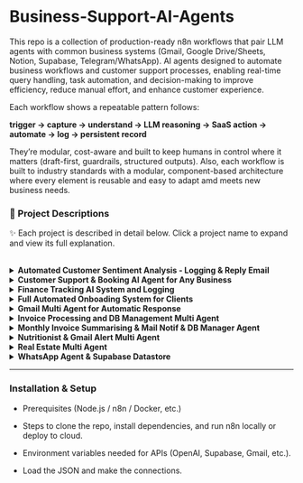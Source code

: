 # Business-Support-AI-Agents

This repo is a collection of production-ready n8n workflows that pair LLM agents with common business systems (Gmail, Google Drive/Sheets, Notion, Supabase, Telegram/WhatsApp). AI agents designed to automate business workflows and customer support processes, enabling real-time query handling, task automation, and decision-making to improve efficiency, reduce manual effort, and enhance customer experience.

Each workflow shows a repeatable pattern follows:

**trigger → capture → understand → LLM reasoning → SaaS action → automate → log → persistent record**

They’re modular, cost-aware and built to keep humans in control where it matters (draft-first, guardrails, structured outputs). Also, each workflow is built to industry standards with a modular, component-based architecture where every element is reusable and easy to adapt amd meets new business needs.


### 📂 Project Descriptions

✨ Each project is described in detail below. Click a project name to expand and view its full explanation.
<br><br>


<details>
<summary><b> Automated Customer Sentiment Analysis - Logging & Reply Email </b></summary>

**A fully automated customer-feedback pipeline built with n8n.**

- **Collect & Classify**: A public form gathers name, email, and comments, then an OpenRouter-powered LLM performs instant sentiment analysis (Positive / Negative).

- **Positive Flow**: Positive feedback is logged to a dedicated Google Sheet, a friendly HTML thank-you email is drafted by the AI, and a personalized reply is sent automatically.

- **Negative Flow**: Negative feedback is saved to a separate sheet along with an AI-generated improvement suggestion, and the customer receives a courteous apology email offering a complimentary AI-agent integration.

This workflow provides a seamless loop—from feedback capture to sentiment insight and tailored response—helping teams measure satisfaction, close the feedback loop, and delight customers without manual effort.

</details>



<details>
<summary><b> Customer Support & Booking AI Agent for Any Business </b></summary>
An intelligent restaurant-assistant workflow built with **n8n**, **OpenAI**, and **Postgres PGVector**.

- **Conversational Support**: Incoming chat messages trigger “Rachel,” a friendly AI agent trained to answer questions about Bella Vista’s menu, hours, and policies using a PGVector knowledge base and persistent Postgres chat memory for context.  

- **Smart Bookings**: When a guest wants a reservation, Rachel gathers essential details (name, email, party size, date, time, special requests) and automatically emails the booking to the restaurant via Gmail.  

- **Human Handoff**: If a customer asks for a real staff member, the agent collects their contact information and uses a Gmail tool to alert human support, ensuring a seamless transition.

This setup delivers a **full-service, always-on booking and support agent**, blending real-time LLM conversation with structured database retrieval and email automation.


</details>




<details>
<summary><b> Finance Tracking AI System and Logging </b></summary>

An AI-powered personal finance assistant that records and organizes every expense or income you mention in chat.

- **Smart Expense Parsing** – Users can simply type natural phrases like *“Paid $50 for groceries today”* or *“Salary 3000 on March 1”*.  
  The agent interprets amount, description, date, and whether it’s an **Expense** or **Income**, defaulting to year **2025** for easy future tracking.

- **Automated Ledger Updates** – After extracting key details, the workflow automatically appends a clean, structured row to a Google Sheet named **Expense Tracker**, creating a live financial ledger without manual entry.

- **Context-Aware Conversations** – Short-term memory lets the agent handle follow-ups such as *“add $20 taxi on the same date”* or *“make that $25”*, updating the sheet accurately.

- **Flexible AI Backbone** – Uses both **OpenAI GPT-4.1-mini** and **OpenRouter** models for natural language understanding and reliable fallback, ensuring robust parsing and continuous service.

This workflow acts as a **hands-free personal bookkeeping system**, turning everyday chat messages into a well-organized financial record ready for budgeting and analysis.

</details>








<details>
<summary><b> Full Automated Onboading System for Clients </b></summary>
An AI-driven intake pipeline that transforms a simple web form into a fully automated onboarding process.

- **Intelligent Data Capture** – Clients submit name, contact info, industry, and project goals through a styled onboarding form. Two LLM agents (GPT-4.1 / GPT-4o with OpenRouter fallback) analyze the submission in real time.  
- **Dynamic Email Generation** – The first agent crafts a personalized HTML welcome email that reflects the client’s industry and stated challenges, ensuring every message feels human and context-aware.  
- **Profile Summarization & Storage** – A second agent distills the details into a concise client summary and writes a structured record (Name, Email, Phone, Summary) directly to a Google Sheet, ready for CRM or sales follow-up.  
- **LLM Coordination & Reliability** – Uses multiple language models for parallel tasks—email composition, information extraction, and JSON parsing—providing accuracy, graceful fallback, and consistent formatting.

This workflow shows how **orchestrated LLMs can replace manual onboarding**, delivering instant, tailored communication while keeping customer data neatly organized for downstream business operations.

</details>








<details>
<summary><b> Gmail Multi Agent for Automatic Response </b></summary>

A multi-agent email desk that classifies inbound Gmail and drafts polished replies for each scenario—ready for human review.

- **Auto-Triage with LLM Classifier** – Every new email is labeled into **Support**, **Meeting Request**, **Client Inquiry**, or **Follow-Up** using an AI classifier; messages get the right Gmail label and route to the right agent.  
- **Specialist Agents per Thread Type** – Dedicated agents generate responses with strict **JSON** fields (subject, body) via structured output parsers, ensuring consistent formatting and safer automation.  
- **Calendar-Aware Scheduling** – The Meeting Agent can read Google Calendar availability (Get Events) and propose slots; responses adapt whether a scheduling link exists or not.  
- **Attachment-Friendly & Draft-First** – Polls Gmail hourly, downloads attachments when present, and creates **drafts** (not auto-send) addressed to the original recipient for quick human approval.  
- **Scalable & Maintainable** – Each path (Inquiry/Support/Meeting/Follow-Up) is independent, so teams can tweak tone, templates, or escalation rules without impacting the others.

This workflow delivers a reliable **LLM-assisted inbox**: fast triage, accurate categorization, and high-quality drafts that keep humans in control.

</details>








<details>
<summary><b> Invoice Processing and DB Management Multi Agent </b></summary>

Always-on pipeline that pulls **PDF invoices** from Gmail, extracts structured data with an LLM, and logs everything in **Notion**.

- **Auto-capture & Storage** – Polls Gmail every minute for emails with PDF attachments, splits multi-file threads, and uploads each file to a Google Drive folder (keeps subject + filename for traceability).  

- **LLM Gate & Parsing** – An “Invoice Controller” LLM first decides **invoice vs. not**; non-invoices are deleted from Drive. For invoices, a structured LLM chain extracts: **invoice_name, company_name, total_invoice_amount, line_items[{description, amount}]**, with schema-constrained output.  

- **Notion Sync** – Creates a page in **Invoice Tracking** (subject, sender email, Drive link, total) and iterates **line_items** into an **Invoice Line Items** database—ready for reporting and reconciliation.  

- **Data Integrity** – Prompts enforce itemization and total checks (tolerant to minor rounding), while merge keys and per-file batching ensure reliable, idempotent processing across threads.

This workflow turns your inbox into a **hands-free AP pipeline**: reliable capture, structured extraction, and clean finance records in Notion.

</details>








<details>
<summary><b> Monthly Invoice Summarising & Mail Notif & DB Manager Agent </b></summary>

Hands-free month-end rollup. Just drop a folder of PDFs into **Google Drive** and get a **Notion** summary + email recap.

- **Drive Watch & Prep** – When a new folder appears in **Monthly Invoices**, the workflow waits 2 minutes, lists all PDFs, downloads and OCRs them for clean text.  

- **LLM Guardrail & Extraction** – An “Invoice Controller” LLM filters non-invoices; valid files are parsed into **invoice_name, company_name, total_invoice_amount, month, category** (from a fixed set like *Software & Tools, Web & Hosting,* etc.) with a structured output parser.  

- **Notion Logging** – Each invoice is written to the **All Invoices** database (Month, From, Amount, Category), creating a normalized ledger for analytics.  

- **Monthly Rollup** – The workflow aggregates amounts, then an AI agent returns the **total spend** and **invoice count**; results are saved to **Monthly Summary in PDF Format** and a recap email is sent (totals, count, vendors).  

This delivers a dependable **month-close assistant**: accurate categorization, clean records in Notion, and a ready-to-share summary email.```

</details>




<details>
<summary><b> Nutritionist & Gmail Alert Multi Agent </b></summary>
A multimodal nutrition coach that reads **texts, voice notes, and meal photos** from Telegram, estimates macros with vision LLMs, logs everything to Sheets, and gives **goal-aware guidance**.

- **Multimodal intake** — Detects message type (text/voice/image). Voice is **transcribed**; images are uploaded (Drive/Cloudinary) and passed to a **vision LLM** for itemization, portion sizing, and macro/calorie ranges with clear assumptions.  

- **Structured nutrition facts** — The LLM returns a strict JSON (items, macros, kcal ranges + totals). Values are normalized (midpoints) and **appended to Google Sheets** with timestamp, picture link, and user name.  

- **Personal targets & memory** — Pulls the user’s **goals and daily calorie target** from a Goals sheet, keeps short session memory for continuity, and personalizes outputs to their plan.  

- **Two AI coaches**  
  - **Nutrient AI Agent:** scans last 7 days of logged meals, computes remaining weekly allowance vs. goal, and replies with **one clear sentence** on whether today’s request fits the deficit.  

  - **Motivation Coach:** formats a compact **nutrition card** (kcal/macros + meal name) and delivers **≤2 short coaching lines**, adapting tone (on-track, restaurant caveats, or off-track).  

- **Automation plumbing** — Image URL generation, safe JSON parsing, and data aggregation are handled in-flow so users get **instant feedback** plus a durable history.

Best for busy professionals who want fast nutrition feedback, minimal typing, and auto-logged history and get automated messages through telegream.

</details>





<details>
<summary><b> Real Estate Multi Agent </b></summary>
Automates real-estate lead analysis: from a user form to a daily email of the best investment opportunities.

**How It Works**

1. **Form Intake** – Collects search filters (location, price, beds/baths, etc.).  

2. **Listing Fetch** – Queries Zillow API and normalizes property data.  

3. **Deal Analysis** – A Code node applies standard underwriting (20 % down, 5 % APR, taxes/insurance/maintenance) to compute *Monthly cash flow, Cap rate, Cash-on-cash ROI, Price & rent per sqft*.  

4. **Data Storage** – Results are upserted to a Google Sheet for ongoing tracking.  

5. **Daily KPI Report** – An LLM aggregates all rows and emails an HTML report with:
   - Market sentiment  
   - **Top 3 by ROI & Cap Rate** with cash-flow figures  
   - Portfolio averages and negative-cash-flow alerts.

**Key Capabilities**
- End-to-end automation: form → Zillow → finance math → Sheets → Gmail.  
- Flexible assumptions in the Code node for interest, taxes, or maintenance.  
- Clear, investor-ready metrics delivered to your inbox each morning.

</details>





<details>
<summary><b> WhatsApp Agent & Supabase Datastore </b></summary>
A WhatsApp chatbot with **persistent memory** powered by Supabase and GPT-4o-mini.

**Business Logic**

- Retrieves past user facts from Supabase and merges them with each new message.  
- LLM auto-detects and saves key details (e.g., preferences, events) without user prompts.  
- Replies feel personal and continuous across long gaps.

**LLM Capabilities**

- **Extended Recall**: Uses Supabase to remember conversations beyond the chat window.  
- **Fact Extraction**: Summarizes important info into structured records.  
- **Contextual Reasoning**: Generates answers enriched by historical context.

Ideal for personalized assistants, coaching bots, or customer support with long-term memory.

</details>



---

### Installation & Setup

- Prerequisites (Node.js / n8n / Docker, etc.)

- Steps to clone the repo, install dependencies, and run n8n locally or deploy to cloud.

- Environment variables needed for APIs (OpenAI, Supabase, Gmail, etc.).

- Load the JSON and make the connections. 
